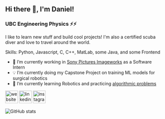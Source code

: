 ## Hi there 👋, I'm Daniel!
### UBC Engineering Physics ⚡️⚡️
I like to learn new stuff and build cool projects! I'm also a certified scuba diver and love to travel around the world.

Skills: Python, Javascript, C, C++, MatLab, some Java, and some Frontend

- 🔭 I’m currently working in [Sony Pictures Imageworks](https://www.imageworks.com/) as a Software Intern
- 💡 I’m currently doing my Capstone Project on training ML models for surgical robotics
- 🌱 I’m currently learning Robotics and practicing [algorithmic problems](https://github.com/danielchen-pyc/algorithms)


[<img src='https://cdn.jsdelivr.net/npm/simple-icons@3.0.1/icons/icloud.svg' alt='website' height='40'>](http://danielchen.space/)      [<img src='https://cdn.jsdelivr.net/npm/simple-icons@3.0.1/icons/linkedin.svg' alt='linkedin' height='40'>](https://www.linkedin.com/in/daniel-chen-1a9610196//)    [<img src='https://cdn.jsdelivr.net/npm/simple-icons@3.0.1/icons/instagram.svg' alt='instagram' height='40'>](https://www.instagram.com/dandan.dives/)      

![GitHub stats](https://github-readme-stats.vercel.app/api?username=danielchen-pyc&count_private=true&include_all_commits=true&show_icons=true&hide=stars,contribs&token=SECRET_TOKEN)  

